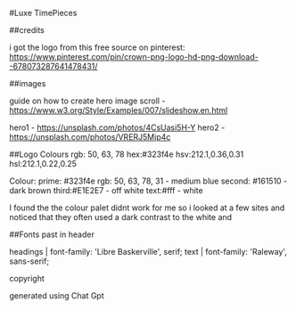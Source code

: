#Luxe TimePieces


##credits

i got the logo from this free source on pinterest: https://www.pinterest.com/pin/crown-png-logo-hd-png-download--678073287641478431/

##images

guide on how to create hero image scroll - https://www.w3.org/Style/Examples/007/slideshow.en.html

hero1 - https://unsplash.com/photos/4CsUasi5H-Y
hero2 - https://unsplash.com/photos/VRERJ5Mjp4c

##Logo Colours
rgb: 50, 63, 78
hex:#323f4e
hsv:212.1,0.36,0.31
hsl:212.1,0.22,0.25

Colour:
prime: #323f4e rgb: 50, 63, 78, 31 - medium blue
second: #161510 - dark brown
third:#E1E2E7 - off white
text:#fff - white


I found the the colour palet didnt work for me so i looked at a few sites and noticed that they often used a dark contrast to the white and 

##Fonts
past in header
<link rel="preconnect" href="https://fonts.googleapis.com">
<link rel="preconnect" href="https://fonts.gstatic.com" crossorigin>
<link href="https://fonts.googleapis.com/css2?family=Libre+Baskerville&family=Raleway:wght@200&display=swap" rel="stylesheet"> 

headings  | font-family: 'Libre Baskerville', serif;
text  | font-family: 'Raleway', sans-serif;

copyright

generated using Chat Gpt


